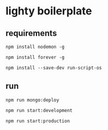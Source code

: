 # lighty boilerplate

## requirements

`npm install nodemon -g`

`npm install forever -g`

`npm install --save-dev run-script-os`

## run

`npm run mongo:deploy`

`npm run start:development`

`npm run start:production`
